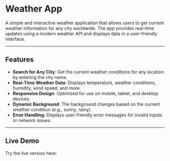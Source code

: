 # Weather App  

A simple and interactive weather application that allows users to get current weather information for any city worldwide. The app provides real-time updates using a modern weather API and displays data in a user-friendly interface.  

---

## Features  

- **Search for Any City**: Get the current weather conditions for any location by entering the city name.  
- **Real-Time Weather Data**: Displays temperature, weather conditions, humidity, wind speed, and more.  
- **Responsive Design**: Optimized for use on mobile, tablet, and desktop devices.  
- **Dynamic Background**: The background changes based on the current weather condition (e.g., sunny, rainy).  
- **Error Handling**: Displays user-friendly error messages for invalid inputs or network issues.  

---

## Live Demo  

Try the live version here:  
